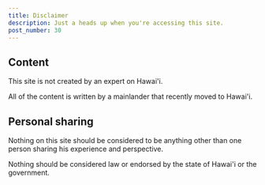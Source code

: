 ```yaml
---
title: Disclaimer
description: Just a heads up when you're accessing this site.
post_number: 30
---
```


## Content

This site is not created by an expert on Hawai'i. 

All of the content is written by a mainlander that recently moved to Hawai'i.

## Personal sharing

Nothing on this site should be considered to be anything other than one person sharing his experience and perspective.

Nothing should be considered law or endorsed by the state of Hawai'i or the government.